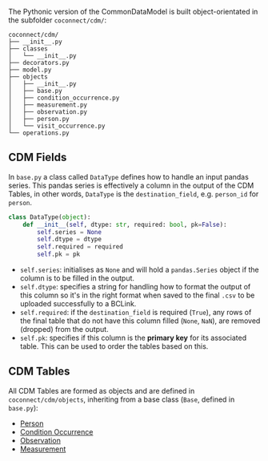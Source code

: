 
The Pythonic version of the CommonDataModel is built object-orientated in the subfolder `coconnect/cdm/`:
```
coconnect/cdm/
├── __init__.py
├── classes
│   └── __init__.py
├── decorators.py
├── model.py
├── objects
│   ├── __init__.py
│   ├── base.py
│   ├── condition_occurrence.py
│   ├── measurement.py
│   ├── observation.py
│   ├── person.py
│   └── visit_occurrence.py
└── operations.py
```

## CDM Fields
In `base.py` a class called `DataType` defines how to handle an input pandas series.
This pandas series is effectively a column in the output of the CDM Tables, in other words, `DataType` is the `destination_field`, e.g. `person_id` for `person`.

```python
class DataType(object):
    def __init__(self, dtype: str, required: bool, pk=False):
        self.series = None
        self.dtype = dtype
        self.required = required
        self.pk = pk
```

   * `self.series`: initialises as `None` and will hold a `pandas.Series` object if the column is to be filled in the output.    
   * `self.dtype`: specifies a string for handling how to format the output of this column so it's in the right format when saved to the final `.csv` to be uploaded successfully to a BCLink.  
   * `self.required`:  if the `destination_field` is required (`True`), any rows of the final table that do not have this column filled (`None`, `NaN`), are removed (dropped) from the output.
   * `self.pk`: specifies if this column is the __primary key__ for its associated table. This can be used to order the tables based on this.

## CDM Tables

All CDM Tables are formed as objects and are defined in `coconnect/cdm/objects`, inheriting from a base class (`Base`, defined in `base.py`):

   * [Person](/CoConnectTools/Person.md)
   * [Condition Occurrence](/CoConnectTools/ConditionOccurrence.md)
   * [Observation](/CoConnectTools/Observation.md)
   * [Measurement](/CoConnectTools/Measurement.md)

